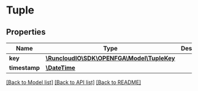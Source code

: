 # Tuple

## Properties
Name | Type | Description | Notes
------------ | ------------- | ------------- | -------------
**key** | [**\RuncloudIO\SDK\OPENFGA\Model\TupleKey**](TupleKey.md) |  | 
**timestamp** | [**\DateTime**](\DateTime.md) |  | 

[[Back to Model list]](../../README.md#documentation-for-models) [[Back to API list]](../../README.md#documentation-for-api-endpoints) [[Back to README]](../../README.md)

